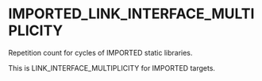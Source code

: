   

# IMPORTED_LINK_INTERFACE_MULTIPLICITY  
Repetition count for cycles of IMPORTED static libraries.  

This is LINK_INTERFACE_MULTIPLICITY for IMPORTED targets.  

